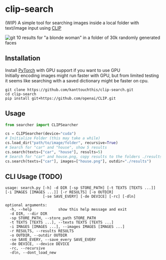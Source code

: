 # clip-search
(WIP)
A simple tool for searching images inside a local folder with text/image input
using [CLIP](https://github.com/openai/CLIP)
  
![git](https://user-images.githubusercontent.com/90077736/136833546-b153204c-a37a-440f-bfc3-35532007c554.png)
10 results for "a blonde woman" in a folder of 30k randomly generated faces
## Installation
Install [PyTorch](https://pytorch.org/get-started/locally/) with GPU support if you want to use GPU  
Initially encoding images might run faster with GPU, 
but from limited testing it seems like searching with a saved dictionary might be faster on cpu.
```
git clone https://github.com/kanttouchthis/clip-search.git
cd clip-search
pip install git+https://github.com/openai/CLIP.git
```

## Usage
```python
from searcher import CLIPSearcher

cs = CLIPSearcher(device="cuda")
# Initialize Folder (this may take a while)
cs.load_dir("path/to/image/folder", recursive=True)
# Search for "car" and "house", show 5 results
cs.search(texts=["car", "house"], results=5)
# Search for "car" and house.png, copy results to the folders ./results/car and ./results/house.png
cs.search(texts=["car"], images=["house.png"], outdir="./results")
```
## CLI Usage (TODO)
```
usage: search.py [-h] -d DIR [-sp STORE_PATH] [-t TEXTS [TEXTS ...]] [-i IMAGES [IMAGES ...]] [-r RESULTS] [-o OUTDIR]
                 [-se SAVE_EVERY] [-de DEVICE] [-rc] [-dln]

optional arguments:
  -h, --help            show this help message and exit
  -d DIR, --dir DIR
  -sp STORE_PATH, --store_path STORE_PATH
  -t TEXTS [TEXTS ...], --texts TEXTS [TEXTS ...]
  -i IMAGES [IMAGES ...], --images IMAGES [IMAGES ...]
  -r RESULTS, --results RESULTS
  -o OUTDIR, --outdir OUTDIR
  -se SAVE_EVERY, --save_every SAVE_EVERY
  -de DEVICE, --device DEVICE
  -rc, --recursive
  -dln, --dont_load_new
```
